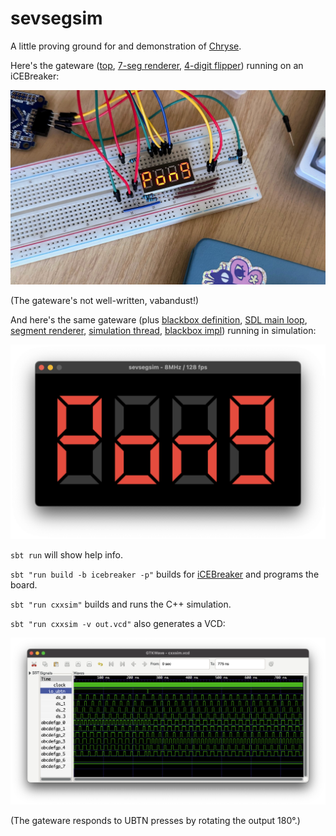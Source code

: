 # sevsegsim

A little proving ground for and demonstration of [Chryse].

[Chryse]: https://github.com/chryse-hdl/chryse

Here's the gateware ([top], [7-seg renderer], [4-digit flipper]) running on an
iCEBreaker:

[top]: src/main/scala/ee/kivikakk/sevsegsim/Top.scala
[7-seg renderer]: src/main/scala/ee/kivikakk/sevsegsim/SevSeg.scala
[4-digit flipper]: src/main/scala/ee/kivikakk/sevsegsim/Flipper.scala

![photograph of sevsegsim deployed to an iCEBreaker](demo-ice40.jpg)

(The gateware's not well-written, vabandust!)

And here's the same gateware (plus [blackbox definition], [SDL main loop],
[segment renderer], [simulation thread], [blackbox impl]) running in simulation:

[blackbox definition]: src/main/scala/ee/kivikakk/sevsegsim/CXXRTLTestbench.scala
[SDL main loop]: cxxsim/main.cc
[segment renderer]: cxxsim/render.cc
[simulation thread]: cxxsim/SimThread.cc
[blackbox impl]: cxxsim/Testbench.cc

![photograph of sevsegsim running in cxxsim](demo-cxxsim.png)

`sbt run` will show help info.

`sbt "run build -b icebreaker -p"` builds for [iCEBreaker] and programs the board.

[iCEBreaker]: https://www.crowdsupply.com/1bitsquared/icebreaker-fpga

`sbt "run cxxsim"` builds and runs the C++ simulation.

`sbt "run cxxsim -v out.vcd"` also generates a VCD:

![screenshot of GTKWave showing the waveforms for the sim](demo-cxxsim-vcd.png)

(The gateware responds to UBTN presses by rotating the output 180°.)
